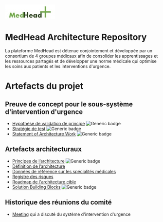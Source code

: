 
![MedHead Logo](./images/logo.png)

# MedHead Architecture Repository

La plateforme MedHead est détenue conjointement et développée par un consortium de 4 groupes médicaux afin de consolider les apprentissages et les ressources partagés et de développer une norme médicale qui optimise les soins aux patients et les interventions d'urgence.

# Artefacts du projet
## Preuve de concept pour le sous-système d'intervention d'urgence
* [Hypothèse de validation de principe](./artefacts/architecture/hypothesis-emergency-responder/) ![Generic badge](https://img.shields.io/badge/-updated-green.svg)
* [Stratégie de test](./artefacts/architecture/testing-strategy/) ![Generic badge](https://img.shields.io/badge/-updated-green.svg)
* [Statement of Architecture Work](./artefacts/architecture/architecture-sow/) ![Generic badge](https://img.shields.io/badge/-updated-green.svg)

## Artefacts architecturaux

* [Principes de l’architecture](./artefacts/architecture/architecture-principles/) ![Generic badge](https://img.shields.io/badge/-updated-green.svg)
* [Définition de l’architecture](./artefacts/architecture/architecture-definition-document/)
* [Données de référence sur les spécialités médicales](./artefacts/architecture/models/reference-data/specialities/)
* [Registre des risques](./artefacts/architecture/risks)
* [Roadmap de l'architecture cible](./artefacts/architecture/architecture-roadmap/)
* [Solution Building Blocks](./artefacts/architecture/solution-building-blocks/) ![Generic badge](https://img.shields.io/badge/-updated-green.svg)

## Historique des réunions du comité

* [Meeting](./meetings/) qui a discuté du système d'intervention d'urgence

